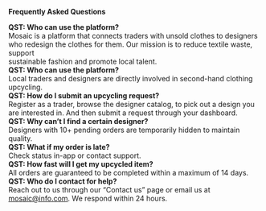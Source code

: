 **Frequently Asked Questions**

**QST: Who can use the platform?**<br>
Mosaic is a platform that connects traders with unsold clothes to designers who redesign the clothes for them. Our mission is to reduce textile waste, support<br> sustainable fashion and promote local talent.<br>
**QST: Who can use the platform?**<br>
Local traders and designers are directly involved in second-hand clothing upcycling.<br> 
**QST: How do I submit an upcycling request?**<br>
Register as a trader, browse the designer catalog, to pick out a design you are interested in. And then submit a request through your dashboard.<br>
**QST: Why can’t I find a certain designer?**<br>
Designers with 10+ pending orders are temporarily hidden to maintain quality.<br>
**QST: What if my order is late?**<br>
Check status in-app or contact support.<br>
**QST: How fast will I get my upcycled item?**<br>
All orders are guaranteed to be completed within a maximum of 14 days.<br>
**QST: Who do I contact for help?**<br>
Reach out to us through our “Contact us” page or email us at mosaic@info.com. We respond within 24 hours. 
